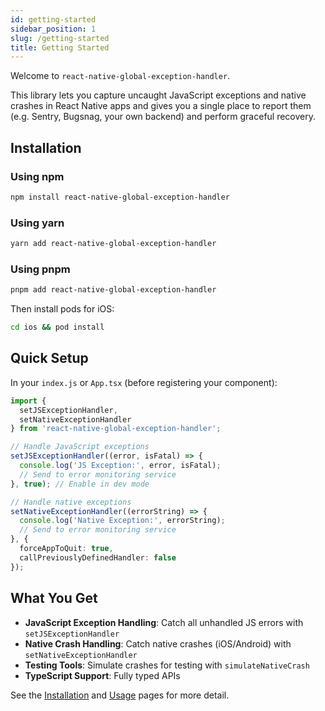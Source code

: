 ```yaml
---
id: getting-started
sidebar_position: 1
slug: /getting-started
title: Getting Started
---
```


Welcome to `react-native-global-exception-handler`.

This library lets you capture uncaught JavaScript exceptions and native crashes in React Native apps and gives you a single place to report them (e.g. Sentry, Bugsnag, your own backend) and perform graceful recovery.

## Installation

### Using npm

```bash
npm install react-native-global-exception-handler
```

### Using yarn

```bash
yarn add react-native-global-exception-handler
```

### Using pnpm

```bash
pnpm add react-native-global-exception-handler
```

Then install pods for iOS:

```bash
cd ios && pod install
```

## Quick Setup

In your `index.js` or `App.tsx` (before registering your component):

```ts
import { 
  setJSExceptionHandler, 
  setNativeExceptionHandler 
} from 'react-native-global-exception-handler';

// Handle JavaScript exceptions
setJSExceptionHandler((error, isFatal) => {
  console.log('JS Exception:', error, isFatal);
  // Send to error monitoring service
}, true); // Enable in dev mode

// Handle native exceptions
setNativeExceptionHandler((errorString) => {
  console.log('Native Exception:', errorString);
  // Send to error monitoring service
}, {
  forceAppToQuit: true,
  callPreviouslyDefinedHandler: false
});
```

## What You Get

- **JavaScript Exception Handling**: Catch all unhandled JS errors with `setJSExceptionHandler`
- **Native Crash Handling**: Catch native crashes (iOS/Android) with `setNativeExceptionHandler`
- **Testing Tools**: Simulate crashes for testing with `simulateNativeCrash`
- **TypeScript Support**: Fully typed APIs

See the [Installation](./installation) and [Usage](./usage) pages for more detail.
